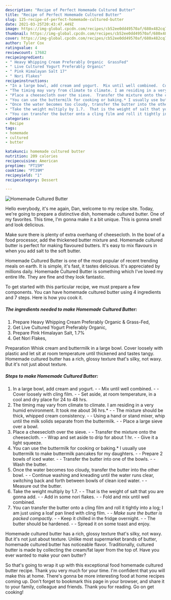 ```yaml
---
description: "Recipe of Perfect Homemade Cultured Butter"
title: "Recipe of Perfect Homemade Cultured Butter"
slug: 125-recipe-of-perfect-homemade-cultured-butter
date: 2021-03-25T20:43:47.449Z
image: https://img-global.cpcdn.com/recipes/cb52ee0dd49570af/680x482cq70/homemade-cultured-butter-recipe-main-photo.jpg
thumbnail: https://img-global.cpcdn.com/recipes/cb52ee0dd49570af/680x482cq70/homemade-cultured-butter-recipe-main-photo.jpg
cover: https://img-global.cpcdn.com/recipes/cb52ee0dd49570af/680x482cq70/homemade-cultured-butter-recipe-main-photo.jpg
author: Tyler Cox
ratingvalue: 4
reviewcount: 17682
recipeingredient:
- " Heavy Whipping Cream Preferably Organic  GrassFed"
- " Live Cultured Yogurt Preferably Organic"
- " Pink Himalayan Salt 17"
- " Nori Flakes"
recipeinstructions:
- "In a large bowl, add cream and yogurt.  Mix until well combined.  Cover loosely with cling film.  Set aside, at room temperature, in a cool and dry place for 24 to 48 hrs."
- "The timing may vary from climate to climate. I am residing in a very humid environment. It took me about 36 hrs.*  The mixture should be thick, whipped cream consistency.  Using a hand or stand mixer, whip until the milk solids separate from the buttermilk.  Place a large sieve over a bowl."
- "Place a cheesecloth over the sieve.  Transfer the mixture onto the cheesecloth.  Wrap and set aside to drip for about 1 hr.  Give it a light squeeze."
- "You can use the buttermilk for cooking or baking.* I usually use buttermilk to make buttermilk pancakes for my daughters.  Prepare 2 bowls of iced water.  Transfer the butter into one of the bowls.  Wash the butter."
- "Once the water becomes too cloudy, transfer the butter into the other bowl.  Continue washing and kneading until the water runs clear, switching back and forth between bowls of clean iced water.  Measure out the butter."
- "Take the weight multiply by 1.7.  That is the weight of salt that you are gonna add.  Add in some nori flakes.  Fold and mix until well combined."
- "You can transfer the butter onto a cling film and roll it tightly into a log; I am just using a loaf pan lined with cling film.  *Make sure the butter is packed compactly.*  Keep it chilled in the fridge overnight.  The butter should be hardened.  Spread it on some toast and enjoy."
categories:
- Recipe
tags:
- homemade
- cultured
- butter

katakunci: homemade cultured butter 
nutrition: 209 calories
recipecuisine: American
preptime: "PT15M"
cooktime: "PT39M"
recipeyield: "1"
recipecategory: Dessert

---
```



![Homemade Cultured Butter](https://img-global.cpcdn.com/recipes/cb52ee0dd49570af/680x482cq70/homemade-cultured-butter-recipe-main-photo.jpg)

Hello everybody, it's me again, Dan, welcome to my recipe site. Today, we're going to prepare a distinctive dish, homemade cultured butter. One of my favorites. This time, I'm gonna make it a bit unique. This is gonna smell and look delicious.

Make sure there is plenty of extra overhang of cheesecloth. In the bowl of a food processor, add the thickened butter mixture and. Homemade cultured butter is perfect for making flavoured butters. It&#39;s easy to mix flavours in when you add salt to the soft butter.

Homemade Cultured Butter is one of the most popular of recent trending meals on earth. It is simple, it's fast, it tastes delicious. It's appreciated by millions daily. Homemade Cultured Butter is something which I've loved my entire life. They are fine and they look fantastic.


To get started with this particular recipe, we must prepare a few components. You can have homemade cultured butter using 4 ingredients and 7 steps. Here is how you cook it.

<!--inarticleads1-->

##### The ingredients needed to make Homemade Cultured Butter:

1. Prepare  Heavy Whipping Cream Preferably Organic &amp; Grass-Fed,
1. Get  Live Cultured Yogurt Preferably Organic,
1. Prepare  Pink Himalayan Salt, 1.7%
1. Get  Nori Flakes,


Preparation Whisk cream and buttermilk in a large bowl. Cover loosely with plastic and let sit at room temperature until thickened and tastes tangy. Homemade cultured butter has a rich, glossy texture that&#39;s silky, not waxy. But it&#39;s not just about texture. 

<!--inarticleads2-->

##### Steps to make Homemade Cultured Butter:

1. In a large bowl, add cream and yogurt. -  - Mix until well combined. -  - Cover loosely with cling film. -  - Set aside, at room temperature, in a cool and dry place for 24 to 48 hrs.
1. The timing may vary from climate to climate. I am residing in a very humid environment. It took me about 36 hrs.* -  - The mixture should be thick, whipped cream consistency. -  - Using a hand or stand mixer, whip until the milk solids separate from the buttermilk. -  - Place a large sieve over a bowl.
1. Place a cheesecloth over the sieve. -  - Transfer the mixture onto the cheesecloth. -  - Wrap and set aside to drip for about 1 hr. -  - Give it a light squeeze.
1. You can use the buttermilk for cooking or baking.* I usually use buttermilk to make buttermilk pancakes for my daughters. -  - Prepare 2 bowls of iced water. -  - Transfer the butter into one of the bowls. -  - Wash the butter.
1. Once the water becomes too cloudy, transfer the butter into the other bowl. -  - Continue washing and kneading until the water runs clear, switching back and forth between bowls of clean iced water. -  - Measure out the butter.
1. Take the weight multiply by 1.7. -  - That is the weight of salt that you are gonna add. -  - Add in some nori flakes. -  - Fold and mix until well combined.
1. You can transfer the butter onto a cling film and roll it tightly into a log; I am just using a loaf pan lined with cling film. -  - *Make sure the butter is packed compactly.* -  - Keep it chilled in the fridge overnight. -  - The butter should be hardened. -  - Spread it on some toast and enjoy.


Homemade cultured butter has a rich, glossy texture that&#39;s silky, not waxy. But it&#39;s not just about texture. Unlike most supermarket brands of butter, homemade cultured butter has noticeable flavor. Traditionally, cultured butter is made by collecting the cream/fat layer from the top of. Have you ever wanted to make your own butter? 

So that's going to wrap it up with this exceptional food homemade cultured butter recipe. Thank you very much for your time. I'm confident that you will make this at home. There's gonna be more interesting food at home recipes coming up. Don't forget to bookmark this page in your browser, and share it to your family, colleague and friends. Thank you for reading. Go on get cooking!
